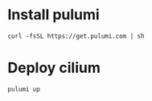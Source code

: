 # Install pulumi

```
curl -fsSL https://get.pulumi.com | sh
```

# Deploy cilium

```
pulumi up
```
